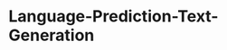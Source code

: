 # Language-Prediction-Text-Generation
      
 
  
   
            
                  
          
     
   
